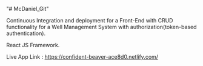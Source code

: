 "# McDaniel_Git" 

Continuous Integration and deployment for a Front-End with CRUD functionality for a Well Management System with authorization(token-based authentication).

React JS Framework.

Live App Link :
https://confident-beaver-ace8d0.netlify.com/
